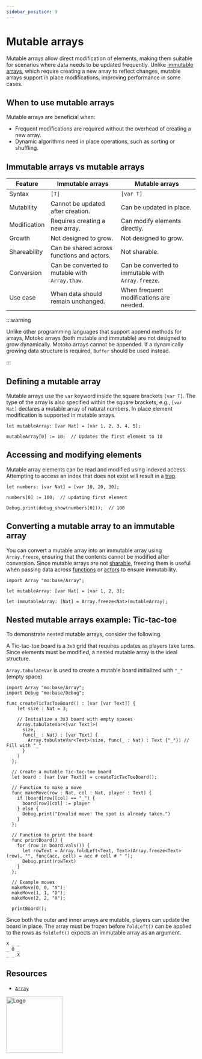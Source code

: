 ```yaml
---
sidebar_position: 9
---
```


# Mutable arrays

Mutable arrays allow direct modification of elements, making them suitable for scenarios where data needs to be updated frequently. Unlike [immutable arrays](https://internetcomputer.org/docs/motoko/fundamentals/types/immutable-arrays), which require creating a new array to reflect changes, mutable arrays support in place modifications, improving performance in some cases.

## When to use mutable arrays

Mutable arrays are beneficial when:

- Frequent modifications are required without the overhead of creating a new array.
- Dynamic algorithms need in place operations, such as sorting or shuffling.

## Immutable arrays vs mutable arrays

| Feature          | Immutable arrays                          | Mutable arrays                        |
|-----------------|------------------------------------------|---------------------------------------|
| Syntax          | `[T]`                                    | `[var T]`                            |
| Mutability      | Cannot be updated after creation.        | Can be updated in place.              |
| Modification    | Requires creating a new array.          | Can modify elements directly.         |
| Growth          | Not designed to grow.                   | Not designed to grow.                 |
| Shareability    | Can be shared across functions and actors. | Not sharable.       |
| Conversion      | Can be converted to mutable with `Array.thaw`. | Can be converted to immutable with `Array.freeze`. |
| Use case        | When data should remain unchanged.       | When frequent modifications are needed. |

:::warning

Unlike other programming languages that support append methods for arrays, Motoko arrays (both mutable and immutable) are not designed to grow dynamically. Motoko arrays cannot be appended. If a dynamically growing data structure is required, `Buffer` should be used instead.

:::

## Defining a mutable array

Mutable arrays use the `var` keyword inside the square brackets `[var T]`. The type of the array is also specified within the square brackets, e.g., `[var Nat]` declares a mutable array of natural numbers. In place element modification is supported in mutable arrays.

```motoko no-repl
let mutableArray: [var Nat] = [var 1, 2, 3, 4, 5];

mutableArray[0] := 10;  // Updates the first element to 10
```

## Accessing and modifying elements

Mutable array elements can be read and modified using indexed access. Attempting to access an index that does not exist will result in a [trap](https://internetcomputer.org/docs/motoko/fundamentals/basic-syntax/traps).

```motoko no-repl
let numbers: [var Nat] = [var 10, 20, 30];

numbers[0] := 100;  // updating first element

Debug.print(debug_show(numbers[0]));  // 100
```

## Converting a mutable array to an immutable array

You can convert a mutable array into an immutable array using `Array.freeze`, ensuring that the contents cannot be modified after conversion. Since mutable arrays are not [sharable](https://internetcomputer.org/docs/motoko/fundamentals/types/shared-types), freezing them is useful when passing data across [functions](https://internetcomputer.org/docs/motoko/fundamentals/types/functions) or [actors](https://internetcomputer.org/docs/motoko/fundamentals/actors-async) to ensure immutability.


```motoko no-repl
import Array "mo:base/Array";

let mutableArray: [var Nat] = [var 1, 2, 3];

let immutableArray: [Nat] = Array.freeze<Nat>(mutableArray);
```

## Nested mutable arrays example: Tic-tac-toe

To demonstrate nested mutable arrays, consider the following.

A Tic-tac-toe board is a `3x3` grid that requires updates as players take turns. Since elements must be modified, a nested mutable array is the ideal structure.

`Array.tabulateVar` is used to create a mutable board initialized with `"_"` (empty space).

```motoko no-repl
import Array "mo:base/Array";
import Debug "mo:base/Debug";

func createTicTacToeBoard() : [var [var Text]] {
    let size : Nat = 3;

    // Initialize a 3x3 board with empty spaces
    Array.tabulateVar<[var Text]>(
      size,
      func(_ : Nat) : [var Text] {
        Array.tabulateVar<Text>(size, func(_ : Nat) : Text {"_"}) // Fill with "_"
      }
    )
  };

  // Create a mutable Tic-tac-toe board
  let board : [var [var Text]] = createTicTacToeBoard();

  // Function to make a move
  func makeMove(row : Nat, col : Nat, player : Text) {
    if (board[row][col] == "_") {
      board[row][col] := player
    } else {
      Debug.print("Invalid move! The spot is already taken.")
    }
  };

  // Function to print the board
  func printBoard() {
    for (row in board.vals()) {
      let rowText = Array.foldLeft<Text, Text>(Array.freeze<Text>(row), "", func(acc, cell) = acc # cell # " ");
      Debug.print(rowText)
    }
  };

  // Example moves
  makeMove(0, 0, "X");
  makeMove(1, 1, "O");
  makeMove(2, 2, "X");

  printBoard();

```

Since both the outer and inner arrays are mutable, players can update the board in place. The array must be frozen before `foldLeft()` can be applied to the rows as `foldleft()` expects an immutable array as an argument.


```md
X _ _
_ O _
_ _ X
```

## Resources

- [`Array`](https://internetcomputer.org/docs/current/motoko/base/Array)

<img src="https://cdn-assets-eu.frontify.com/s3/frontify-enterprise-files-eu/eyJwYXRoIjoiZGZpbml0eVwvYWNjb3VudHNcLzAxXC80MDAwMzA0XC9wcm9qZWN0c1wvNFwvYXNzZXRzXC8zOFwvMTc2XC9jZGYwZTJlOTEyNDFlYzAzZTQ1YTVhZTc4OGQ0ZDk0MS0xNjA1MjIyMzU4LnBuZyJ9:dfinity:9Q2_9PEsbPqdJNAQ08DAwqOenwIo7A8_tCN4PSSWkAM?width=2400" alt="Logo" width="150" height="150" />